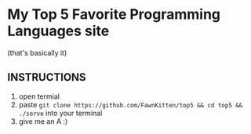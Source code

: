 
My Top 5 Favorite Programming Languages site
============================================

(that's basically it)

INSTRUCTIONS
------------

1. open termial
2. paste `git clone https://github.com/FawnKitten/top5 && cd top5 && ./serve` into your terminal
3. give me an A :)

